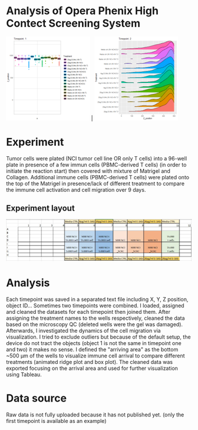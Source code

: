 # Analysis of Opera Phenix High Contect Screening System



<img src="https://github.com/AdamAdonyi/Analysis-of-Opera-Phenix-High-Content-Screening-System/blob/main/boxplot_all_timepoint.gif" width="45%" height="45%"/> |
<img src="https://github.com/AdamAdonyi/Analysis-of-Opera-Phenix-High-Content-Screening-System/blob/main/RidgePlot_all_timepoint.gif" width="45%" height="45%"/>



# Experiment

Tumor cells were plated (NCI tumor cell line OR only T cells) into a 96-well plate in presence of a few immun cells (PBMC-derived T cells) (in order to initiate the reaction start) then covered with mixture of Matrigel and Collagen. Additional immune cells (PBMC-derived T cells) were plated onto the top of the Matrigel in presence/lack of different treatment to compare the immune cell activation and cell migration over 9 days.

## Experiment layout

![alt text](https://github.com/AdamAdonyi/Analysis-of-Opera-Phenix-High-Content-Screening-System/blob/main/layout.JPG)


# Analysis

Each timepoint was saved in a separated text file including X, Y, Z position, object ID... Sometimes two timepoints were combined. I loaded, assigned and cleaned the datasets for each timepoint then joined them. After assigning the treatment names to the wells respectively, cleaned the data based on the microscopy QC (deleted wells were the gel was damaged). Afterwards, I investigated the dynamics of the cell migration via visualization. I tried to exclude outliers but because of the default setup, the device do not tract the objects (object 1 is not the same in timepoint one and two) it makes no sense. I defined the "arriving area" as the bottom ~500 µm of the wells to visualize immune cell arrival to compare different treatments (animated ridge plot and box plot). 
The cleaned data was exported focusing on the arrival area and used for further visualization using Tableau.

# Data source
Raw data is not fully uploaded because it has not published yet. (only the first timepoint is available as an example)
